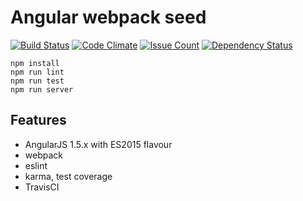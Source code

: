 # Angular webpack seed

[![Build Status](https://travis-ci.org/lucassus/angular-webpack-seed.svg?branch=master)](https://travis-ci.org/lucassus/angular-webpack-seed)
[![Code Climate](https://codeclimate.com/github/lucassus/angular-webpack-seed/badges/gpa.svg)](https://codeclimate.com/github/lucassus/angular-webpack-seed)
[![Issue Count](https://codeclimate.com/github/lucassus/angular-webpack-seed/badges/issue_count.svg)](https://codeclimate.com/github/lucassus/angular-webpack-seed)
[![Dependency Status](https://gemnasium.com/lucassus/angular-webpack-seed.svg)](https://gemnasium.com/lucassus/angular-webpack-seed)


```
npm install
npm run lint
npm run test
npm run server
```

## Features

* AngularJS 1.5.x with ES2015 flavour
* webpack
* eslint
* karma, test coverage
* TravisCI

